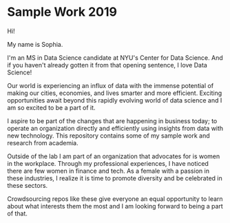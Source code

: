 # Sample Work 2019
Hi! 

My name is Sophia. 

I'm an MS in Data Science candidate at NYU's Center for Data Science. And if you haven't already gotten it from that opening sentence, I love Data Science!

Our world is experiencing an influx of data with the immense potential of making our cities, economies, and lives smarter and more efficient. Exciting opportunities await beyond this rapidly evolving world of data science and I am so excited to be a part of it. 

I aspire to be part of the changes that are happening in business today; to operate an organization directly and efficiently using insights from data with new technology. This repository contains some of my sample work and research from academia. 

Outside of the lab I am part of an organization that advocates for is women in the workplace. Through my professional experiences, I have noticed there are few women in finance and tech. As a female with a passion in these industries, I realize it is time to promote diversity and be celebrated in these sectors.

Crowdsourcing repos like these give everyone an equal opportunity to learn about what interests them the most and I am looking forward to being a part of that.




